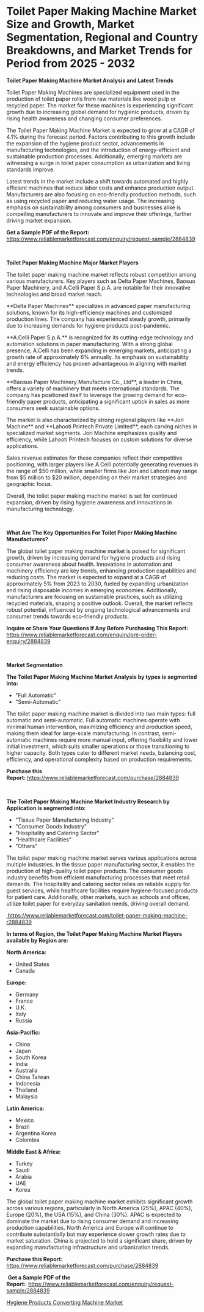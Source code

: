 <p><h1>Toilet Paper Making Machine Market Size and Growth, Market Segmentation, Regional and Country Breakdowns, and Market Trends for Period from 2025 -  2032</h1></p><p><strong>Toilet Paper Making Machine Market Analysis and Latest Trends</strong></p>
<p><p>Toilet Paper Making Machines are specialized equipment used in the production of toilet paper rolls from raw materials like wood pulp or recycled paper. The market for these machines is experiencing significant growth due to increasing global demand for hygienic products, driven by rising health awareness and changing consumer preferences.</p><p>The Toilet Paper Making Machine Market is expected to grow at a CAGR of 4.1% during the forecast period. Factors contributing to this growth include the expansion of the hygiene product sector, advancements in manufacturing technologies, and the introduction of energy-efficient and sustainable production processes. Additionally, emerging markets are witnessing a surge in toilet paper consumption as urbanization and living standards improve.</p><p>Latest trends in the market include a shift towards automated and highly efficient machines that reduce labor costs and enhance production output. Manufacturers are also focusing on eco-friendly production methods, such as using recycled paper and reducing water usage. The increasing emphasis on sustainability among consumers and businesses alike is compelling manufacturers to innovate and improve their offerings, further driving market expansion.</p></p>
<p><strong>Get a Sample PDF of the Report:&nbsp;</strong> <a href="https://www.reliablemarketforecast.com/enquiry/request-sample/2884839?utm_campaign=3139&utm_medium=2&utm_source=Github&utm_content=ia&utm_term=13032025&utm_id=toilet-paper-making-machine">https://www.reliablemarketforecast.com/enquiry/request-sample/2884839</a></p>
<p>&nbsp;</p>
<p><strong>Toilet Paper Making Machine Major Market Players</strong></p>
<p><p>The toilet paper making machine market reflects robust competition among various manufacturers. Key players such as Delta Paper Machines, Baosuo Paper Machinery, and A.Celli Paper S.p.A. are notable for their innovative technologies and broad market reach.</p><p>**Delta Paper Machines** specializes in advanced paper manufacturing solutions, known for its high-efficiency machines and customized production lines. The company has experienced steady growth, primarily due to increasing demands for hygiene products post-pandemic.</p><p>**A.Celli Paper S.p.A.** is recognized for its cutting-edge technology and automation solutions in paper manufacturing. With a strong global presence, A.Celli has been expanding in emerging markets, anticipating a growth rate of approximately 6% annually. Its emphasis on sustainability and energy efficiency has proven advantageous in aligning with market trends.</p><p>**Baosuo Paper Machinery Manufacture Co., Ltd**, a leader in China, offers a variety of machinery that meets international standards. The company has positioned itself to leverage the growing demand for eco-friendly paper products, anticipating a significant uptick in sales as more consumers seek sustainable options.</p><p>The market is also characterized by strong regional players like **Jori Machine** and **Lahooti Printech Private Limited**, each carving niches in specialized market segments. Jori Machine emphasizes quality and efficiency, while Lahooti Printech focuses on custom solutions for diverse applications.</p><p>Sales revenue estimates for these companies reflect their competitive positioning, with larger players like A.Celli potentially generating revenues in the range of $50 million, while smaller firms like Jori and Lahooti may range from $5 million to $20 million, depending on their market strategies and geographic focus.</p><p>Overall, the toilet paper making machine market is set for continued expansion, driven by rising hygiene awareness and innovations in manufacturing technology.</p></p>
<p>&nbsp;</p>
<p><strong>What Are The Key Opportunities For Toilet Paper Making Machine Manufacturers?</strong></p>
<p><p>The global toilet paper making machine market is poised for significant growth, driven by increasing demand for hygiene products and rising consumer awareness about health. Innovations in automation and machinery efficiency are key trends, enhancing production capabilities and reducing costs. The market is expected to expand at a CAGR of approximately 5% from 2023 to 2030, fueled by expanding urbanization and rising disposable incomes in emerging economies. Additionally, manufacturers are focusing on sustainable practices, such as utilizing recycled materials, shaping a positive outlook. Overall, the market reflects robust potential, influenced by ongoing technological advancements and consumer trends towards eco-friendly products.</p></p>
<p><strong>Inquire or Share Your Questions If Any Before Purchasing This Report:</strong> <a href="https://www.reliablemarketforecast.com/enquiry/pre-order-enquiry/2884839?utm_campaign=3139&utm_medium=2&utm_source=Github&utm_content=ia&utm_term=13032025&utm_id=toilet-paper-making-machine">https://www.reliablemarketforecast.com/enquiry/pre-order-enquiry/2884839</a></p>
<p>&nbsp;</p>
<p><strong>Market Segmentation</strong></p>
<p><strong>The Toilet Paper Making Machine Market Analysis by types is segmented into:</strong></p>
<p><ul><li>"Full Automatic"</li><li>"Semi-Automatic"</li></ul></p>
<p><p>The toilet paper making machine market is divided into two main types: full automatic and semi-automatic. Full automatic machines operate with minimal human intervention, maximizing efficiency and production speed, making them ideal for large-scale manufacturing. In contrast, semi-automatic machines require more manual input, offering flexibility and lower initial investment, which suits smaller operations or those transitioning to higher capacity. Both types cater to different market needs, balancing cost, efficiency, and operational complexity based on production requirements.</p></p>
<p><strong>Purchase this Report:&nbsp;</strong><a href="https://www.reliablemarketforecast.com/purchase/2884839?utm_campaign=3139&utm_medium=2&utm_source=Github&utm_content=ia&utm_term=13032025&utm_id=toilet-paper-making-machine">https://www.reliablemarketforecast.com/purchase/2884839</a></p>
<p>&nbsp;</p>
<p><strong>The Toilet Paper Making Machine Market Industry Research by Application is segmented into:</strong></p>
<p><ul><li>"Tissue Paper Manufacturing Industry"</li><li>"Consumer Goods Industry"</li><li>"Hospitality and Catering Sector"</li><li>"Healthcare Facilities"</li><li>"Others"</li></ul></p>
<p><p>The toilet paper making machine market serves various applications across multiple industries. In the tissue paper manufacturing sector, it enables the production of high-quality toilet paper products. The consumer goods industry benefits from efficient manufacturing processes that meet retail demands. The hospitality and catering sector relies on reliable supply for guest services, while healthcare facilities require hygiene-focused products for patient care. Additionally, other markets, such as schools and offices, utilize toilet paper for everyday sanitation needs, driving overall demand.</p></p>
<p><a href="https://www.reliablemarketforecast.com/toilet-paper-making-machine-r2884839?utm_campaign=3139&utm_medium=2&utm_source=Github&utm_content=ia&utm_term=13032025&utm_id=toilet-paper-making-machine">&nbsp;https://www.reliablemarketforecast.com/toilet-paper-making-machine-r2884839</a></p>
<p><strong>In terms of Region, the Toilet Paper Making Machine Market Players available by Region are:</strong></p>
<p>
    <p> <strong> North America: </strong>
        <ul>
            <li>United States</li>
            <li>Canada</li>
        </ul>
        </p> 
    <p> <strong> Europe: </strong>
        <ul>
            <li>Germany</li>
            <li>France</li>
            <li>U.K.</li>
            <li>Italy</li>
            <li>Russia</li>
        </ul>
        </p> 
    <p> <strong> Asia-Pacific: </strong>
        <ul>
            <li>China</li>
            <li>Japan</li>
            <li>South Korea</li>
            <li>India</li>
            <li>Australia</li>
            <li>China Taiwan</li>
            <li>Indonesia</li>
            <li>Thailand</li>
            <li>Malaysia</li>
        </ul>
        </p> 
    <p> <strong> Latin America: </strong>
        <ul>
            <li>Mexico</li>
            <li>Brazil</li>
            <li>Argentina Korea</li>
            <li>Colombia</li>
        </ul>
        </p> 
    <p> <strong> Middle East & Africa: </strong>
        <ul>
            <li>Turkey</li>
            <li>Saudi</li>
            <li>Arabia</li>
            <li>UAE</li>
            <li>Korea</li>
        </ul>
    </p>
    </p>
<p><p>The global toilet paper making machine market exhibits significant growth across various regions, particularly in North America (25%), APAC (40%), Europe (20%), the USA (15%), and China (30%). APAC is expected to dominate the market due to rising consumer demand and increasing production capabilities. North America and Europe will continue to contribute substantially but may experience slower growth rates due to market saturation. China is projected to hold a significant share, driven by expanding manufacturing infrastructure and urbanization trends.</p></p>
<p><strong>Purchase this Report: </strong><a href="https://www.reliablemarketforecast.com/purchase/2884839?utm_campaign=3139&utm_medium=2&utm_source=Github&utm_content=ia&utm_term=13032025&utm_id=toilet-paper-making-machine">https://www.reliablemarketforecast.com/purchase/2884839</a></p>
<p>&nbsp;<strong>Get a Sample PDF of the Report:&nbsp;&nbsp;</strong><a href="https://www.reliablemarketforecast.com/enquiry/request-sample/2884839?utm_campaign=3139&utm_medium=2&utm_source=Github&utm_content=ia&utm_term=13032025&utm_id=toilet-paper-making-machine">https://www.reliablemarketforecast.com/enquiry/request-sample/2884839</a></p>
<p><strong></strong></p>
<p><p><a href="https://github.com/ivvrgibi/Market-Research-Report-List-1/blob/main/hygiene-products-converting-machine-market.md?utm_campaign=3139&utm_medium=2&utm_source=Github&utm_content=ia&utm_term=13032025&utm_id=toilet-paper-making-machine">Hygiene Products Converting Machine Market</a></p></p>